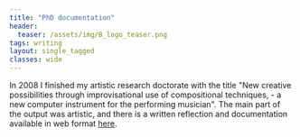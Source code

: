 ```yaml
---
title: "PhD documentation"
header:
  teaser: /assets/img/B_logo_teaser.png
tags: writing 
layout: single_tagged
classes: wide
---
```


In 2008 I finished my artistic research doctorate with the title "New creative possibilities through improvisational use of compositional techniques, - a new computer instrument for the performing musician". The main part of the output was artistic, and there is a written reflection and documentation available in web format [here](https://folk.ntnu.no/oyvinbra/phd_results/).

